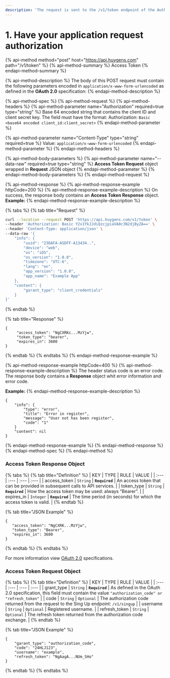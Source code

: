 ```yaml
---
description: 'The request is sent to the /v1/token endpoint of the Auth service:'
---
```


# 1. Have your application request authorization

{% api-method method="post" host="https://api.huygens.com" path="/v1/token" %}
{% api-method-summary %}
Access Token
{% endapi-method-summary %}

{% api-method-description %}
The body of this POST request must contain the following parameters encoded in `application/x-www-form-urlencoded` as defined in the **OAuth 2.0** specification:
{% endapi-method-description %}

{% api-method-spec %}
{% api-method-request %}
{% api-method-headers %}
{% api-method-parameter name="Authorization" required=true type="string" %}
Base 64 encoded string that contains the client ID and client secret key. The field must have the format: Authorization: `Basic <base64 encoded client_id:client_secret>`
{% endapi-method-parameter %}

{% api-method-parameter name="Content-Type" type="string" required=true %}
Value: `application/x-www-form-urlencoded`
{% endapi-method-parameter %}
{% endapi-method-headers %}

{% api-method-body-parameters %}
{% api-method-parameter name="--data-raw" required=true type="string" %}
**Access Token Request** object wrapped in **Request** JSON object
{% endapi-method-parameter %}
{% endapi-method-body-parameters %}
{% endapi-method-request %}

{% api-method-response %}
{% api-method-response-example httpCode=200 %}
{% api-method-response-example-description %}
On success, the response body contains an **Access Token Response** object.  
**Example:**
{% endapi-method-response-example-description %}

{% tabs %}
{% tab title="Request" %}
```bash
curl --location --request POST 'https://api.huygens.com/v1/token' \
--header 'Authorization: Basic Y2x1YkJJdiQzcjpiaVA0c3N2djByZA==' \
--header 'Content-Type: application/json' \
--data-raw '{
    "info": {
        "uuid": "23DAFA-ASDFF-A13434..",
        "device": "web",
        "os": "iOS",
        "os_version": "1.0.0",
        "timezone": "UTC-6",
        "lang": "en",
        "app_version": "1.0.0",
        "app_name": "Example App"
    },
    "content": {
        "garant_type": "client_credentials"
    }
}'
```
{% endtab %}

{% tab title="Response" %}
```
{
     "access_token": "NgCXRKc...MzYjw",
     "token_type": "bearer",
     "expires_in": 3600
}
```
{% endtab %}
{% endtabs %}
{% endapi-method-response-example %}

{% api-method-response-example httpCode=400 %}
{% api-method-response-example-description %}
The header status code is an error code.  
The response body contains a **Response** object whit error information and error code.  
  
**Example:**
{% endapi-method-response-example-description %}

```
{
    "info": {
        "type": "error",
        "title": "Error in register",
        "message": "User not has been register",
        "code": "1"
    }
    "content": nil
}
```
{% endapi-method-response-example %}
{% endapi-method-response %}
{% endapi-method-spec %}
{% endapi-method %}

### Access Token Response Object

{% tabs %}
{% tab title="Definition" %}
| KEY | TYPE | RULE | VALUE |
| :--- | :--- | :--- | :--- |
| access\_token | `String` | **`Required`** | An access token that can be provided in subsequent calls to API services. |
| token\_type | `String` | **`Required`** | How the access token may be used: always “Bearer”. |
| expires\_in | `Integer` | **`Required`** | The time period \(in seconds\) for which the access token is valid. |
{% endtab %}

{% tab title="JSON Example" %}
```text
{
   "access_token": "NgCXRK...MzYjw",
   "token_type": "Bearer",
   "expires_in": 3600
}
```
{% endtab %}
{% endtabs %}

For more information view [OAuth 2.0](https://tools.ietf.org/html/rfc6749) specifications.

### Access Token Request Object

{% tabs %}
{% tab title="Definition" %}
| KEY | TYPE | RULE | VALUE |
| :--- | :--- | :--- | :--- |
| grant\_type | `String` | **`Required`** | As defined in the OAuth 2.0 specification, this field must contain the value `"authorization_code" or "refresh_token"` |
| code | `String` | `Optional` | The authorization code returned from the request to the Sing Up endpoint: `/v1/singup` |
| username | `String` | `Optional` | Registered username. |
| refresh\_token | `String` | `Optional` | The refresh token returned from the authorization code exchange. |
{% endtab %}

{% tab title="JSON Example" %}
```text
{
    "garant_type": "authorization_code",
    "code": "24HLJ123",
    "username": "example",
    "refresh_token": "NgAagA...NUm_SHo"
}
```
{% endtab %}
{% endtabs %}





